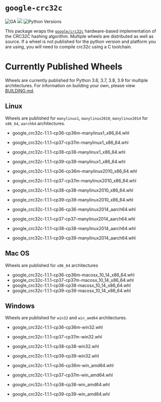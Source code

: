 # `google-crc32c`
![GA](https://img.shields.io/badge/support-GA-gold.svg) [<img src="https://img.shields.io/pypi/v/google-crc32c.svg">](https://pypi.org/project/google-crc32c) ![Python Versions](https://img.shields.io/pypi/pyversions/google-crc32c)

This package wraps the [`google/crc32c`](https://github.com/google/crc32c)
hardware-based implementation of the CRC32C hashing algorithm. Multiple wheels
are distributed as well as source. If a wheel is not published for the python
version and platform you are using, you will need to compile crc32c using a
C toolchain.

# Currently Published Wheels

Wheels are currently published for Python 3.6, 3.7, 3.8, 3.9 for multiple
architectures. For information on building your own, please view [BUILDING.md](BUILDING.md).

## Linux
Wheels are published for `manylinux1`, `manylinux2010`, `manylinux2014` for
`x86_64`, `aarch64` architectures.

- google_crc32c-1.1.1-cp36-cp36m-manylinux1_x86_64.whl
- google_crc32c-1.1.1-cp37-cp37m-manylinux1_x86_64.whl
- google_crc32c-1.1.1-cp38-cp38-manylinux1_x86_64.whl
- google_crc32c-1.1.1-cp39-cp39-manylinux1_x86_64.whl

- google_crc32c-1.1.1-cp36-cp36m-manylinux2010_x86_64.whl
- google_crc32c-1.1.1-cp37-cp37m-manylinux2010_x86_64.whl
- google_crc32c-1.1.1-cp38-cp38-manylinux2010_x86_64.whl
- google_crc32c-1.1.1-cp39-cp39-manylinux2010_x86_64.whl

- google_crc32c-1.1.1-cp36-cp36-manylinux2014_aarch64.whl
- google_crc32c-1.1.1-cp37-cp37-manylinux2014_aarch64.whl
- google_crc32c-1.1.1-cp38-cp38-manylinux2014_aarch64.whl
- google_crc32c-1.1.1-cp39-cp39-manylinux2014_aarch64.whl

## Mac OS
Wheels are published for `x86_64` architectures

- google_crc32c-1.1.1-cp36-cp36m-macosx_10_14_x86_64.whl
- google_crc32c-1.1.1-cp37-cp37m-macosx_10_14_x86_64.whl
- google_crc32c-1.1.1-cp38-cp38-macosx_10_14_x86_64.whl
- google_crc32c-1.1.1-cp39-cp39-macosx_10_14_x86_64.whl

## Windows
Wheels are published for `win32` and `win_amd64` architectures.

- google_crc32c-1.1.1-cp36-cp36m-win32.whl
- google_crc32c-1.1.1-cp37-cp37m-win32.whl
- google_crc32c-1.1.1-cp38-cp38-win32.whl
- google_crc32c-1.1.1-cp39-cp39-win32.whl

- google_crc32c-1.1.1-cp36-cp36m-win_amd64.whl
- google_crc32c-1.1.1-cp37-cp37m-win_amd64.whl
- google_crc32c-1.1.1-cp38-cp38-win_amd64.whl
- google_crc32c-1.1.1-cp39-cp39-win_amd64.whl
